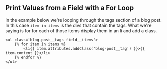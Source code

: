 ## Print Values from a Field with a For Loop

In the example below we're looping through the tags section of a blog post. In this case `item in items` is the divs that contain the tags. What we're saying is for for each of those items display them in an li and add a class.

```
<ul class='blog-post__tags field__items'>
    {% for item in items %}
        <li{{ item.attributes.addClass('blog-post__tag') }}>{{ item.content }}</li>
    {% endfor %}
</ul>
```



